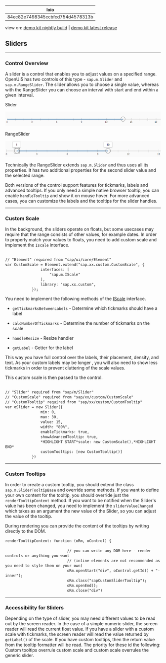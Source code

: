 <!-- loio84ec82e7498345ccbfcd754d4578313b -->

| loio |
| -----|
| 84ec82e7498345ccbfcd754d4578313b |

<div id="loio">

view on: [demo kit nightly build](https://openui5nightly.hana.ondemand.com/#/topic/84ec82e7498345ccbfcd754d4578313b) | [demo kit latest release](https://openui5.hana.ondemand.com/#/topic/84ec82e7498345ccbfcd754d4578313b)</div>

## Sliders

***

<a name="loio84ec82e7498345ccbfcd754d4578313b__section_dnk_kqr_pdb"/>

### Control Overview

A slider is a control that enables you to adjust values on a specified range. OpenUI5 has two controls of this type - `sap.m.Slider` and `sap.m.RangeSlider`. The slider allows you to choose a single value, whereas with the RangeSlider you can choose an interval with start and end within a given interval.

   
  
Slider<a name="loio84ec82e7498345ccbfcd754d4578313b__fig_z5n_rkx_pdb"/>

 ![](loio18fb5f88c2fb45f994f3567279b20e49_HiRes.png "Slider") 

   
  
RangeSlider<a name="loio84ec82e7498345ccbfcd754d4578313b__fig_tbk_skx_pdb"/>

 ![](loio923cc5ea784a4c87826b01fd922cbed2_HiRes.png "RangeSlider") 

Technically the RangeSlider extends `sap.m.Slider` and thus uses all its properties. It has two additional properties for the second slider value and the selected range.

Both versions of the control support features for tickmarks, labels and advanced tooltips. If you only need a simple native browser tooltip, you can enable `handleTooltip` and show it on mouse hover. For more advanced cases, you can customize the labels and the tooltips for the slider handles.

***

<a name="loio84ec82e7498345ccbfcd754d4578313b__section_ggb_lqr_pdb"/>

### Custom Scale

In the background, the sliders operate on floats, but some usecases may require that the range consists of other values, for example dates. In order to properly match your values to floats, you need to add custom scale and implement the `Iscale` interface.

```

// "Element" required from "sap/ui/core/Element"
var CustomScale = Element.extend("sap.xx.custom.CustomScale", {
				interfaces: [
					"sap.m.IScale"
				],
				library: "sap.xx.custom",
			});
```

You need to implement the following methods of the [IScale](https://openui5.hana.ondemand.com/#/api/sap.m.IScale) interface.

-   `getTickmarksBetweenLabels` - Determine which tickmarks should have a label

-   `calcNumberOfTickmarks` - Determine the number of tickmarks on the scale

-   `handleResize` - Resize handler

-   `getLabel` - Getter for the label


This way you have full control over the labels, their placement, density, and text. As your custom labels may be longer , you will also need to show less tickmarks in order to prevent cluttering of the scale values.

This custom scale is then passed to the control.

```

// "Slider" required from "sap/m/Slider"
// "CustomScale" required from "sap/xx/custom/CustomScale"
// "CustomTooltip" required from "sap/xx/custom/CustomTooltip"
var oSlider = new Slider({
				min: 0,
				max: 30,
				value: 15,
				width: "80%",
				enableTickmarks: true,
				showAdvancedTooltip: true,
				*HIGHLIGHT START*scale: new CustomScale(),*HIGHLIGHT END*
				customTooltips: [new CustomTooltip()]
			})
```

***

<a name="loio84ec82e7498345ccbfcd754d4578313b__section_i4c_4qr_pdb"/>

### Custom Tooltips

In order to create a custom tooltip, you should extend the class `sap.m.SliderTooltipBase` and override some methods. If you want to define your own content for the tooltip, you should override just the `renderTooltipContent` method. If you want to be notified when the Slider's value has been changed, you need to implement the `sliderValueChanged` which takes as an argument the new value of the Slider, so you can adjust the value of the tooltip.

During rendering you can provide the content of the tooltips by writing directly to the DOM.

```
renderTooltipContent: function (oRm, oControl) {

							// you can write any DOM here - render controls or anything you want
							// (inline elements are not recommended as you need to style them on your own)
							oRm.openStart("div", oControl.getId() + "-inner");
							oRm.class("sapCustomSliderTooltip");
							oRm.openEnd();
							oRm.close("div")
```

***

<a name="loio84ec82e7498345ccbfcd754d4578313b__section_l3d_vkp_tdb"/>

### Accessibility for Sliders

Depending on the type of slider, you may need different values to be read out by the screen reader. In the case of a simple numeric slider, the screen reader will read the current float value. If you have a slider with a custom scale with tickmarks, the screen reader will read the value returned by `getLabel()` of the scale. If you have custom tooltips, then the return value from the tooltip formatter will be read. The priority for these id the following: Custom tooltips overrule custom scale and custom scale overrules the generic slider.

